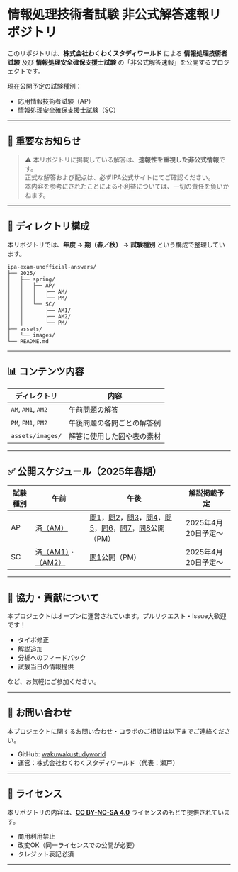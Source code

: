 
# 情報処理技術者試験 非公式解答速報リポジトリ

このリポジトリは、**株式会社わくわくスタディワールド** による **情報処理技術者試験** 及び **情報処理安全確保支援士試験** の「非公式解答速報」を公開するプロジェクトです。

現在公開予定の試験種別：

- 応用情報技術者試験（AP）
- 情報処理安全確保支援士試験（SC）

---

## 📌 重要なお知らせ

> ⚠️ 本リポジトリに掲載している解答は、**速報性を重視した非公式情報**です。  
> 正式な解答および配点は、必ずIPA公式サイトにてご確認ください。  
> 本内容を参考にされたことによる不利益については、一切の責任を負いかねます。

---

## 📁 ディレクトリ構成

本リポジトリでは、**年度 → 期（春／秋） → 試験種別** という構成で整理しています。

```plaintext
ipa-exam-unofficial-answers/
├── 2025/
│   ├── spring/
│   │   ├── AP/
│   │   │   ├── AM/
│   │   │   └── PM/
│   │   └── SC/
│   │       ├── AM1/
│   │       ├── AM2/
│   │       └── PM/
├── assets/
│   └── images/
└── README.md
```

---

## 📊 コンテンツ内容

| ディレクトリ         | 内容 |
|----------------------|------|
| `AM`, `AM1`, `AM2`   | 午前問題の解答 |
| `PM`, `PM1`, `PM2`   | 午後問題の各問ごとの解答例 |
| `assets/images/`     | 解答に使用した図や表の素材 |

---

## ✅ 公開スケジュール（2025年春期）

| 試験種別 | 午前 | 午後 | 解説掲載予定 |
|----------|------|------|----------------|
| AP       | 済<a href="./2025/spring/AP/AM/2025h_ap_am_answer.md">（AM）</a> |  <a href="./2025/spring/AP/PM/2025h_ap_pm_1_answer.md">問1</a>，<a href="./2025/spring/AP/PM/2025h_ap_pm_2_answer.md">問2</a>，<a href="./2025/spring/AP/PM/2025h_ap_pm_3_answer.md">問3</a>，<a href="./2025/spring/AP/PM/2025h_ap_pm_4_answer.md">問4</a>，<a href="./2025/spring/AP/PM/2025h_ap_pm_5_answer.md">問5</a>，<a href="./2025/spring/AP/PM/2025h_ap_pm_6_answer.md">問6</a>，<a href="./2025/spring/AP/PM/2025h_ap_pm_7_answer.md">問7</a>，<a href="./2025/spring/AP/PM/2025h_ap_pm_8_answer.md">問8</a>公開（PM）| 2025年4月20日予定〜 |
| SC       | 済<a href="./2025/spring/SC/AM1/2025h_koudo_am1_answer.md">（AM1）</a>・<a href="./2025/spring/SC/AM2/2025h_sc_am2_answer.md">（AM2）</a> | <a href="./2025/spring/SC/PM/2025h_sc_pm_1_answer.md">問1</a>公開（PM） | 2025年4月20日予定〜 |

---

## 🤝 協力・貢献について

本プロジェクトはオープンに運営されています。プルリクエスト・Issue大歓迎です！

- タイポ修正
- 解説追加
- 分析へのフィードバック
- 試験当日の情報提供

など、お気軽にご参加ください。

---

## 📮 お問い合わせ

本プロジェクトに関するお問い合わせ・コラボのご相談は以下までご連絡ください。

- GitHub: [wakuwakustudyworld](https://github.com/wakuwakustudyworld)
- 運営：株式会社わくわくスタディワールド（代表：瀬戸）

---

## 🔖 ライセンス

本リポジトリの内容は、**[CC BY-NC-SA 4.0](https://creativecommons.org/licenses/by-nc-sa/4.0/deed.ja)** ライセンスのもとで提供されています。

- 商用利用禁止
- 改変OK（同一ライセンスでの公開が必要）
- クレジット表記必須

---
